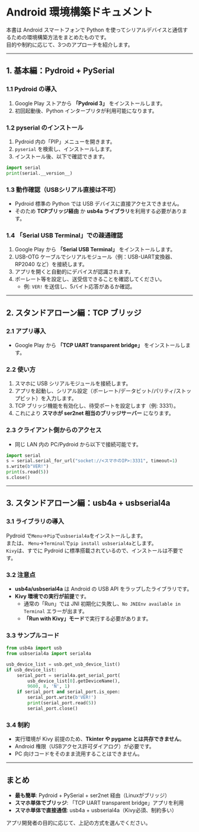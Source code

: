 # Android 環境構築ドキュメント

本書は Android スマートフォンで Python を使ってシリアルデバイスと通信するための環境構築方法をまとめたものです。  
目的や制約に応じて、3つのアプローチを紹介します。

---

## 1. 基本編：Pydroid + PySerial

### 1.1 Pydroid の導入
1. Google Play ストアから **「Pydroid 3」** をインストールします。
2. 初回起動後、Python インタープリタが利用可能になります。

### 1.2 pyserial のインストール
1. Pydroid 内の「PIP」メニューを開きます。
2. `pyserial` を検索し、インストールします。
3. インストール後、以下で確認できます。

```python
import serial
print(serial.__version__)
```

### 1.3 動作確認（USBシリアル直接は不可）
- Pydroid 標準の Python では USB デバイスに直接アクセスできません。
- そのため **TCPブリッジ経由** か **usb4a ライブラリ**を利用する必要があります。

### 1.4 「Serial USB Terminal」での疎通確認
1. Google Play から **「Serial USB Terminal」** をインストールします。
2. USB-OTG ケーブルでシリアルモジュール（例：USB-UART変換器、RP2040 など）を接続します。
3. アプリを開くと自動的にデバイスが認識されます。
4. ボーレート等を設定し、送受信できることを確認してください。
   - 例: `VER!` を送信し、5バイト応答があるか確認。

---

## 2. スタンドアローン編：TCP ブリッジ

### 2.1 アプリ導入
- Google Play から **「TCP UART transparent bridge」** をインストールします。

### 2.2 使い方
1. スマホに USB シリアルモジュールを接続します。
2. アプリを起動し、シリアル設定（ボーレート/データビット/パリティ/ストップビット）を入力します。
3. TCP ブリッジ機能を有効化し、待受ポートを設定します（例: 3331）。
4. これにより **スマホが ser2net 相当のブリッジサーバー** になります。

### 2.3 クライアント側からのアクセス
- 同じ LAN 内の PC/Pydroid から以下で接続可能です。

```python
import serial
s = serial.serial_for_url("socket://<スマホのIP>:3331", timeout=1)
s.write(b"VER!")
print(s.read(5))
s.close()
```

---

## 3. スタンドアローン編：usb4a + usbserial4a

### 3.1 ライブラリの導入
Pydroid で`Menu`->`Pip`で`usbserial4a`をインストールします。<br>
または、 `Menu`->`Terminal`で`pip install usbserial4a`とします。<br>
`Kivy`は、すでに Pydroid に標準搭載されているので、インストールは不要です。

### 3.2 注意点
- **usb4a/usbserial4a** は Android の USB API をラップしたライブラリです。
- **Kivy 環境での実行が前提**です。
  - 通常の「Run」では JNI 初期化に失敗し、`No JNIEnv available in Terminal` エラーが出ます。
  - **「Run with Kivy」モード**で実行する必要があります。

### 3.3 サンプルコード
```python
from usb4a import usb
from usbserial4a import serial4a

usb_device_list = usb.get_usb_device_list()
if usb_device_list:
    serial_port = serial4a.get_serial_port(
        usb_device_list[0].getDeviceName(),
        9600, 8, 'N', 1)
    if serial_port and serial_port.is_open:
        serial_port.write(b'VER!')
        print(serial_port.read(5))
        serial_port.close()
```

### 3.4 制約
- 実行環境が Kivy 前提のため、**Tkinter や pygame とは共存できません**。
- Android 権限（USBアクセス許可ダイアログ）が必要です。
- PC 向けコードをそのまま流用することはできません。

---

## まとめ

- **最も簡単**: Pydroid + PySerial + ser2net 経由（Linuxがブリッジ）  
- **スマホ単体でブリッジ**: 「TCP UART transparent bridge」アプリを利用  
- **スマホ単体で直接通信**: usb4a + usbserial4a（Kivy必須、制約多い）  

アプリ開発者の目的に応じて、上記の方式を選んでください。
